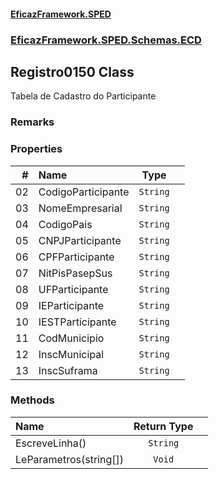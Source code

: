 #### [EficazFramework.SPED](EficazFrameworkSPED.md 'EficazFramework SPED')
### [EficazFramework.SPED.Schemas.ECD](EficazFramework.SPED.Schemas.ECD.md 'EficazFramework.SPED.Schemas.ECD')

## Registro0150 Class

Tabela de Cadastro do Participante

### Remarks
### Properties

| # | Name | Type | |
| ---: | :--- | :---: | :--- |
| 02 | CodigoParticipante | `String` |  |
| 03 | NomeEmpresarial | `String` |  |
| 04 | CodigoPais | `String` |  |
| 05 | CNPJParticipante | `String` |  |
| 06 | CPFParticipante | `String` |  |
| 07 | NitPisPasepSus | `String` |  |
| 08 | UFParticipante | `String` |  |
| 09 | IEParticipante | `String` |  |
| 10 | IESTParticipante | `String` |  |
| 11 | CodMunicipio | `String` |  |
| 12 | InscMunicipal | `String` |  |
| 13 | InscSuframa | `String` |  |
### Methods

| Name | Return Type | |
| :--- | :---: | :--- |
| EscreveLinha() | `String` |  |
| LeParametros(string[]) | `Void` |  |
